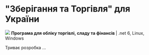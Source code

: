 # "Зберігання та Торгівля" для України
 <img src="https://accounting.org.ua/images/storage_and_trade.ico" /> <b>Програма для обліку торгівлі, сладу та фінансів </b> | .net 6, Linux, Windows <br/>
 
 Триває розробка ...
